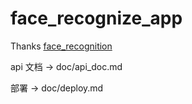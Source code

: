 # face_recognize_app

Thanks [face_recognition](https://github.com/ageitgey/face_recognition)

api 文档 -> doc/api_doc.md

部署 -> doc/deploy.md

